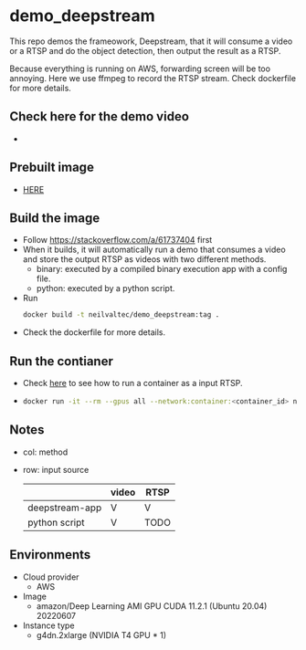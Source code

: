 # demo_deepstream
This repo demos the frameowork, Deepstream, that it will consume a video or a RTSP and do the object detection, then output the result as a RTSP.

Because everything is running on AWS, forwarding screen will be too annoying. Here we use ffmpeg to record the RTSP stream. Check dockerfile for more details.

## Check here for the demo video
- 

## Prebuilt image
- [HERE](https://hub.docker.com/repository/docker/neilvaltec/demo_deepstream)
## Build the image
- Follow https://stackoverflow.com/a/61737404 first
- When it builds, it will automatically run a demo that consumes a video and store the output RTSP as videos with two different methods.
  - binary: executed by a compiled binary execution app with a config file.
  - python: executed by a python script.
- Run
  ```bash
  docker build -t neilvaltec/demo_deepstream:tag .
  ```
- Check the dockerfile for more details.
## Run the contianer 
- Check [here](https://github.com/Valteq/starship/issues/6#issuecomment-1635487547) to see how to run a container as a input RTSP. 
- ```bash
  docker run -it --rm --gpus all --network:container:<container_id> neilvaltec/demo_deepstream:tag bash
  ```
## Notes
- col: method
- row: input source

  ||video|RTSP|
  |---|---|---|
  |deepstream-app|V|V|
  |python script|V|TODO|


## Environments
- Cloud provider
    - AWS
- Image
    - amazon/Deep Learning AMI GPU CUDA 11.2.1 (Ubuntu 20.04) 20220607
- Instance type
    - g4dn.2xlarge (NVIDIA T4 GPU * 1)
